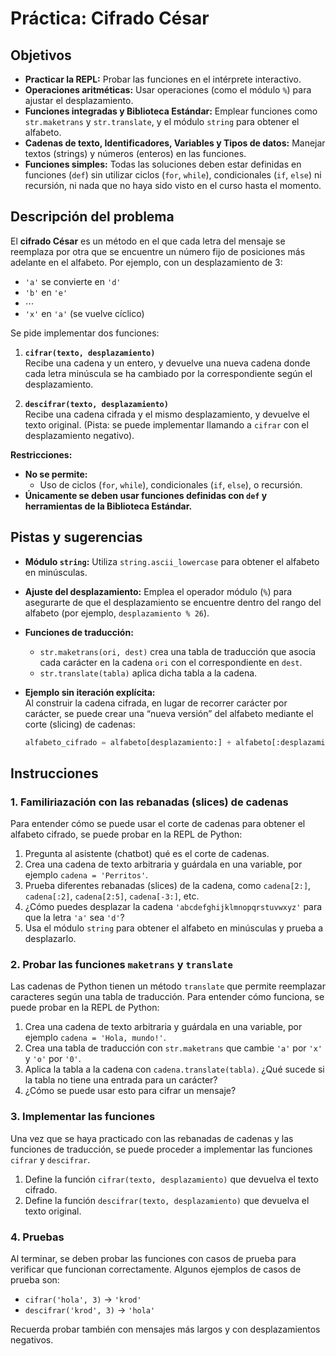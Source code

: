 # Práctica: Cifrado César

## Objetivos

- **Practicar la REPL:** Probar las funciones en el intérprete interactivo.
- **Operaciones aritméticas:** Usar operaciones (como el módulo `%`) para ajustar el desplazamiento.
- **Funciones integradas y Biblioteca Estándar:** Emplear funciones como `str.maketrans` y `str.translate`, y el módulo `string` para obtener el alfabeto.
- **Cadenas de texto, Identificadores, Variables y Tipos de datos:** Manejar textos (strings) y números (enteros) en las funciones.
- **Funciones simples:** Todas las soluciones deben estar definidas en funciones (`def`) sin utilizar ciclos (`for`, `while`), condicionales (`if`, `else`) ni recursión, ni nada que no haya sido visto en el curso hasta el momento.

## Descripción del problema

El **cifrado César** es un método en el que cada letra del mensaje se reemplaza por otra que se encuentre un número fijo de posiciones más adelante en el alfabeto. Por ejemplo, con un desplazamiento de 3:

- `'a'` se convierte en `'d'`
- `'b'` en `'e'`
- ⋯
- `'x'` en `'a'` (se vuelve cíclico)

Se pide implementar dos funciones:

1. **`cifrar(texto, desplazamiento)`**  
   Recibe una cadena y un entero, y devuelve una nueva cadena donde cada letra minúscula se ha cambiado por la correspondiente según el desplazamiento.

2. **`descifrar(texto, desplazamiento)`**  
   Recibe una cadena cifrada y el mismo desplazamiento, y devuelve el texto original. (Pista: se puede implementar llamando a `cifrar` con el desplazamiento negativo).

**Restricciones:**  

- **No se permite:**  
  - Uso de ciclos (`for`, `while`), condicionales (`if`, `else`), o recursión.
- **Únicamente se deben usar funciones definidas con `def` y herramientas de la Biblioteca Estándar.**

## Pistas y sugerencias

- **Módulo `string`:** Utiliza `string.ascii_lowercase` para obtener el alfabeto en minúsculas.
- **Ajuste del desplazamiento:** Emplea el operador módulo (`%`) para asegurarte de que el desplazamiento se encuentre dentro del rango del alfabeto (por ejemplo, `desplazamiento % 26`).
- **Funciones de traducción:**  
  - `str.maketrans(ori, dest)` crea una tabla de traducción que asocia cada carácter en la cadena `ori` con el correspondiente en `dest`.  
  - `str.translate(tabla)` aplica dicha tabla a la cadena.
- **Ejemplo sin iteración explícita:**  
  Al construir la cadena cifrada, en lugar de recorrer carácter por carácter, se puede crear una “nueva versión” del alfabeto mediante el corte (slicing) de cadenas:

  ```python
  alfabeto_cifrado = alfabeto[desplazamiento:] + alfabeto[:desplazamiento]
  ```

## Instrucciones

### 1. Familiriazación con las rebanadas (slices) de cadenas

Para entender cómo se puede usar el corte de cadenas para obtener el alfabeto cifrado, se puede probar en la REPL de Python:

1. Pregunta al asistente (chatbot) qué es el corte de cadenas.
2. Crea una cadena de texto arbitraria y guárdala en una variable, por ejemplo `cadena = 'Perritos'`.
3. Prueba diferentes rebanadas (slices) de la cadena, como `cadena[2:]`, `cadena[:2]`, `cadena[2:5]`, `cadena[-3:]`, etc.
4. ¿Cómo puedes desplazar la cadena `'abcdefghijklmnopqrstuvwxyz'` para que la letra `'a'` sea `'d'`?
5. Usa el módulo `string` para obtener el alfabeto en minúsculas y prueba a desplazarlo.

### 2. Probar las funciones `maketrans` y `translate`

Las cadenas de Python tienen un método `translate` que permite reemplazar caracteres según una tabla de traducción. Para entender cómo funciona, se puede probar en la REPL de Python:

1. Crea una cadena de texto arbitraria y guárdala en una variable, por ejemplo `cadena = 'Hola, mundo!'`.
2. Crea una tabla de traducción con `str.maketrans` que cambie `'a'` por `'x'` y `'o'` por `'0'`.
3. Aplica la tabla a la cadena con `cadena.translate(tabla)`. ¿Qué sucede si la tabla no tiene una entrada para un carácter?
4. ¿Cómo se puede usar esto para cifrar un mensaje?

### 3. Implementar las funciones

Una vez que se haya practicado con las rebanadas de cadenas y las funciones de traducción, se puede proceder a implementar las funciones `cifrar` y `descifrar`.

1. Define la función `cifrar(texto, desplazamiento)` que devuelva el texto cifrado.
2. Define la función `descifrar(texto, desplazamiento)` que devuelva el texto original.

### 4. Pruebas

Al terminar, se deben probar las funciones con casos de prueba para verificar que funcionan correctamente. Algunos ejemplos de casos de prueba son:

- `cifrar('hola', 3)` → `'krod'`
- `descifrar('krod', 3)` → `'hola'`

Recuerda probar también con mensajes más largos y con desplazamientos negativos.
